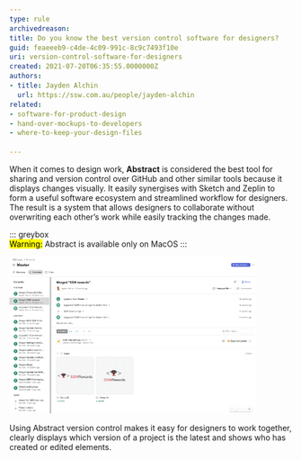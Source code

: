 ```yaml
---
type: rule
archivedreason:
title: Do you know the best version control software for designers?
guid: feaeeeb9-c4de-4c09-991c-8c9c7493f10e
uri: version-control-software-for-designers
created: 2021-07-20T06:35:55.0000000Z
authors:
- title: Jayden Alchin
  url: https://ssw.com.au/people/jayden-alchin
related:
- software-for-product-design
- hand-over-mockups-to-developers
- where-to-keep-your-design-files

---
```


When it comes to design work, **Abstract** is considered the best tool for sharing and version control over GitHub and other similar tools because 
it displays changes visually. It easily synergises with Sketch and Zeplin to form a useful software ecosystem and streamlined workflow for designers. 
The result is a system that allows designers to collaborate without overwriting each other’s work while easily tracking the changes made. 

<!--endintro-->

::: greybox  
<mark>Warning:</mark> Abstract is available only on MacOS
:::

![Figure: Abstract includes all the tools for smooth collaboration](abstract-screen.png)

Using Abstract version control makes it easy for designers to work together, clearly displays which version of a project is the latest and 
shows who has created or edited elements.
